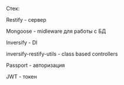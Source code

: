 Стек:

Restify - сервер

Mongoose - midleware для работы с БД

Inversify - DI

inversify-restify-utils - class based controllers

Passport - авторизация

JWT - токен
